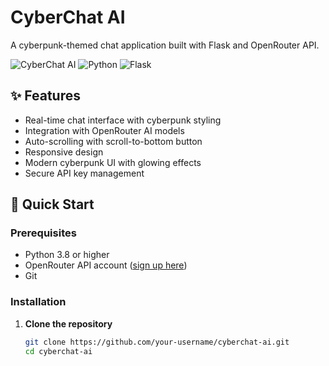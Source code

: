 # CyberChat AI

A cyberpunk-themed chat application built with Flask and OpenRouter API.

![CyberChat AI](https://img.shields.io/badge/version-2.0-blue.svg)
![Python](https://img.shields.io/badge/python-3.8%2B-green.svg)
![Flask](https://img.shields.io/badge/flask-2.3.3-lightgrey.svg)

## ✨ Features

- Real-time chat interface with cyberpunk styling
- Integration with OpenRouter AI models
- Auto-scrolling with scroll-to-bottom button
- Responsive design
- Modern cyberpunk UI with glowing effects
- Secure API key management

## 🚀 Quick Start

### Prerequisites

- Python 3.8 or higher
- OpenRouter API account ([sign up here](https://openrouter.ai/))
- Git

### Installation

1. **Clone the repository**
   ```bash
   git clone https://github.com/your-username/cyberchat-ai.git
   cd cyberchat-ai